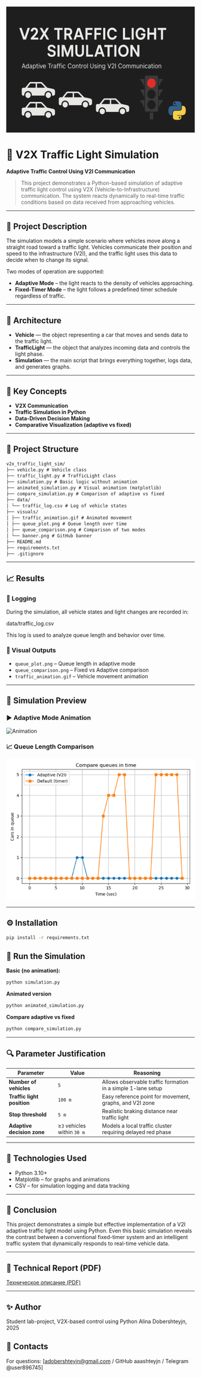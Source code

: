 ![Banner](visuals/image.png)

# 🚦 V2X Traffic Light Simulation
**Adaptive Traffic Control Using V2I Communication**
> This project demonstrates a Python-based simulation of adaptive traffic light control using V2X (Vehicle-to-Infrastructure) communication. The system reacts dynamically to real-time traffic conditions based on data received from approaching vehicles.

---

## 📌 Project Description

The simulation models a simple scenario where vehicles move along a straight road toward a traffic light. Vehicles communicate their position and speed to the infrastructure (V2I), and the traffic light uses this data to decide when to change its signal.

Two modes of operation are supported:
- **Adaptive Mode** – the light reacts to the density of vehicles approaching.
- **Fixed-Timer Mode** – the light follows a predefined timer schedule regardless of traffic.

---

## 🧱 Architecture

- **Vehicle** — the object representing a car that moves and sends data to the traffic light.  
- **TrafficLight** — the object that analyzes incoming data and controls the light phase.  
- **Simulation** — the main script that brings everything together, logs data, and generates graphs.

---

## 🧠 Key Concepts

- **V2X Communication**  
- **Traffic Simulation in Python**  
- **Data-Driven Decision Making**  
- **Comparative Visualization (adaptive vs fixed)**

---

## 📂 Project Structure

```
v2x_traffic_light_sim/
├── vehicle.py # Vehicle class
├── traffic_light.py # TrafficLight class
├── simulation.py # Basic logic without animation
├── animated_simulation.py # Visual animation (matplotlib)
├── compare_simulation.py # Comparison of adaptive vs fixed
├── data/
│ └── traffic_log.csv # Log of vehicle states
├── visuals/
│ ├── traffic_animation.gif # Animated movement
│ ├── queue_plot.png # Queue length over time
│ ├── queue_comparison.png # Comparison of two modes
│ └── banner.png # GitHub banner
├── README.md
├── requirements.txt
├── .gitignore
```

---

## 📈 Results

### 🔹 Logging

During the simulation, all vehicle states and light changes are recorded in:

data/traffic_log.csv

This log is used to analyze queue length and behavior over time.

### 🔹 Visual Outputs

- `queue_plot.png` – Queue length in adaptive mode  
- `queue_comparison.png` – Fixed vs Adaptive comparison  
- `traffic_animation.gif` – Vehicle movement animation  

---

## 🚗 Simulation Preview

### ▶️ Adaptive Mode Animation
![Animation](visuals/traffic_animation.gif)

### 📈 Queue Length Comparison
![Comparison](visuals/queue_comparison.png)

---

## ⚙️ Installation

```bash
pip install -r requirements.txt
```

## 🚀 Run the Simulation
**Basic (no animation):**

```bash
python simulation.py
```

**Animated version**

```bash
python animated_simulation.py
```

**Compare adaptive vs fixed**

```bash
python compare_simulation.py
```

---

## 🔍 Parameter Justification

| Parameter                  | Value                       | Reasoning                                                    |
| -------------------------- | --------------------------- | ------------------------------------------------------------ |
| **Number of vehicles**     | `5`                         | Allows observable traffic formation in a simple 1-lane setup |
| **Traffic light position** | `100 m`                     | Easy reference point for movement, graphs, and V2I zone      |
| **Stop threshold**         | `5 m`                       | Realistic braking distance near traffic light                |
| **Adaptive decision zone** | ≥`3` vehicles within `30 m` | Models a local traffic cluster requiring delayed red phase   |

---

## 🧠 Technologies Used

- Python 3.10+
- Matplotlib – for graphs and animations
- CSV – for simulation logging and data tracking

---

## 🧠 Conclusion
This project demonstrates a simple but effective implementation of a V2I adaptive traffic light model using Python. Even this basic simulation reveals the contrast between a conventional fixed-timer system and an intelligent traffic system that dynamically responds to real-time vehicle data.

---

## 📄 Technical Report (PDF)

[Техническое описание (PDF)](docs/technical_description.pdf)

---

## ✨ Author

Student lab-project,
V2X-based control using Python
Alina Dobershteyjn, 2025

## 📎 Contacts

For questions: [adobershteyjn@gmail.com / GitHub aaashteyjn / Telegram @user896745]
